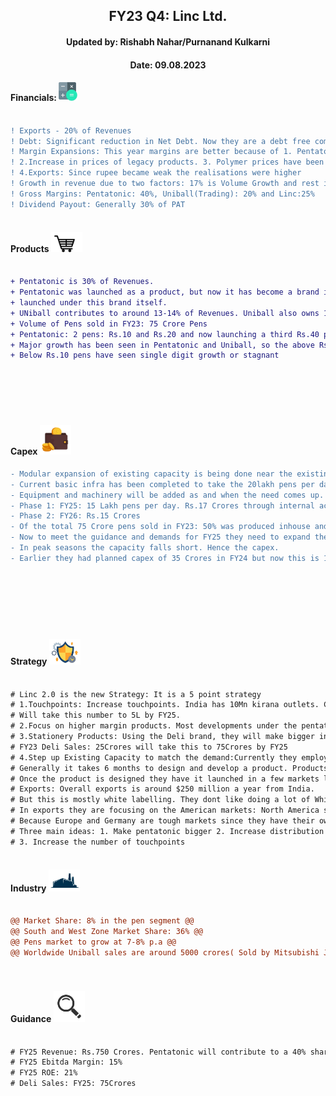 <h2 align="center"> FY23 Q4: Linc Ltd.</h2>
<h4 align="center"> Updated by: Rishabh Nahar/Purnanand Kulkarni</h4>
<h4 align="center"> Date: 09.08.2023</h4>

[fin]: https://www.screener.in/company/LINC/
[products]: https://lincpen.com/products
[capex]: https://eresh-zealous.medium.com/
[strategy]: https://eresh-zealous.medium.com/
[ind]: https://www.verifiedmarketresearch.com/product/india-writing-instruments-market/
[investor_relations]: https://lincpen.com/investor-relations

  
#### Financials:   [<img align="centre" alt="Java" width="30px" src="https://github.com/qodeinvestments/Swan-Documentation/blob/main/Systems/100_Baggers/github_pages/logo_files/Financials%20Logo%201.png" />][fin]
```diff

! Exports - 20% of Revenues
! Debt: Significant reduction in Net Debt. Now they are a debt free company.
! Margin Expansions: This year margins are better because of 1. Pentatonic share in Revenues has gone up,
! 2.Increase in prices of legacy products. 3. Polymer prices have been moderate right now
! 4.Exports: Since rupee became weak the realisations were higher
! Growth in revenue due to two factors: 17% is Volume Growth and rest is price increase
! Gross Margins: Pentatonic: 40%, Uniball(Trading): 20% and Linc:25%
! Dividend Payout: Generally 30% of PAT



```




#### Products [<img align="centre" alt="Java" width="50px" src="https://github.com/qodeinvestments/Swan-Documentation/blob/main/Systems/100_Baggers/github_pages/logo_files/Products%20Logo%201.jpg" />][products]
```diff

+ Pentatonic is 30% of Revenues.
+ Pentatonic was launched as a product, but now it has become a brand itself. So the new and more expensive products will be
+ launched under this brand itself.
+ UNiball contributes to around 13-14% of Revenues. Uniball also owns 13.5% of Linc India.
+ Volume of Pens sold in FY23: 75 Crore Pens
+ Pentatonic: 2 pens: Rs.10 and Rs.20 and now launching a third Rs.40 pen
+ Major growth has been seen in Pentatonic and Uniball, so the above Rs.10 pens.
+ Below Rs.10 pens have seen single digit growth or stagnant







```





#### Capex [<img align="centre" alt="Java" width="50px" src="https://github.com/qodeinvestments/Swan-Documentation/blob/main/Systems/100_Baggers/github_pages/logo_files/Capex%20Logo%201.jpg" />][capex]
```diff
- Modular expansion of existing capacity is being done near the existing factory.
- Current basic infra has been completed to take the 20lakh pens per day. 
- Equipment and machinery will be added as and when the need comes up. Total Cost will be 50 Crores
- Phase 1: FY25: 15 Lakh pens per day. Rs.17 Crores through internal accruals
- Phase 2: FY26: Rs.15 Crores
- Of the total 75 Crore pens sold in FY23: 50% was produced inhouse and 50% outsourced.
- Now to meet the guidance and demands for FY25 they need to expand the capacity by 30Crores.
- In peak seasons the capacity falls short. Hence the capex.
- Earlier they had planned capex of 35 Crores in FY24 but now this is 17-18 Crores and the rest next year.








```



#### Strategy [<img align="centre" alt="Java" width="50px" src="https://github.com/qodeinvestments/Swan-Documentation/blob/main/Systems/100_Baggers/github_pages/logo_files/Strategy%20Logo%203.jpg" />][strategy]
```diff

# Linc 2.0 is the new Strategy: It is a 5 point strategy
# 1.Touchpoints: Increase touchpoints. India has 10Mn kirana outlets. Currently Linc has reached 2.4L outlets.
# Will take this number to 5L by FY25.
# 2.Focus on higher margin products. Most developments under the pentatonic portfolio: 3 products to be launch in FY24
# 3.Stationery Products: Using the Deli brand, they will make bigger inroads.
# FY23 Deli Sales: 25Crores will take this to 75Crores by FY25
# 4.Step up Existing Capacity to match the demand:Currently they employ 1200 female workers.
# Generally it takes 6 months to design and develop a product. Products are designed by top class engineers and designers.
# Once the product is designed they have it launched in a few markets like a test run: For 1-2 months. If it does well then full launch
# Exports: Overall exports is around $250 million a year from India.
# But this is mostly white labelling. They dont like doing a lot of White labelling.
# In exports they are focusing on the American markets: North America separately.
# Because Europe and Germany are tough markets since they have their own brands. 
# Three main ideas: 1. Make pentatonic bigger 2. Increase distribution networks
# 3. Increase the number of touchpoints



```

  

#### Industry   [<img align="centre" alt="Java" width="50px" src="https://github.com/qodeinvestments/Swan-Documentation/blob/main/Systems/100_Baggers/github_pages/logo_files/Industry%20Logo%201.jpg" />][ind]
```diff

@@ Market Share: 8% in the pen segment @@
@@ South and West Zone Market Share: 36% @@
@@ Pens market to grow at 7-8% p.a @@
@@ Worldwide Uniball sales are around 5000 crores( Sold by Mitsubishi Japan Co.): This shows that Linc has a big headroom over here. @@




```
[management]: https://eresh-zealous.medium.com/
#### Guidance [<img align="centre" alt="Java" width="50px" src="https://github.com/qodeinvestments/Swan-Documentation/blob/main/Systems/100_Baggers/github_pages/logo_files/magnifying-glass.svg" />][investor_relations]
```diff

# FY25 Revenue: Rs.750 Crores. Pentatonic will contribute to a 40% share in revenues. Deli will be 10% of Revenues
# FY25 Ebitda Margin: 15%
# FY25 ROE: 21%
# Deli Sales: FY25: 75Crores






```






